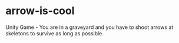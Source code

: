 # arrow-is-cool

Unity Game - You are in a graveyard and you have to shoot arrows at skeletons to survive as long as possible.
